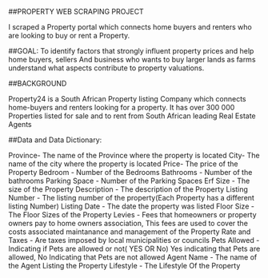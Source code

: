 ##PROPERTY WEB SCRAPING PROJECT

I scraped a Property portal which connects home buyers and renters who
are looking to buy or rent a Property. 

##GOAL:
To identify factors that strongly influent property prices and help
home buyers,  sellers And business who wants to buy larger lands as farms understand what aspects contribute to 
property valuations.

##BACKGROUND

Property24 is a South African Property listing Company which connects home-buyers
and renters looking for a property. It has over 300 000 Properties listed for sale and to 
rent from South African leading Real Estate Agents

##Data and Data Dictionary:

Province- The name of the Province where the property is located
City- The name of the city where the property is located
Price- The price of the Property
Bedroom - Number of the Bedrooms
Bathrooms - Number of the bathrooms
Parking Space - Number of the Parking Spaces
Erf Size - The size of the Property
Description - The description of the Property
Listing Number - The listing number of the property(Each Property has a different listing Number)
Listing Date - The date the property was listed
Floor Size - The Floor Sizes of the Property
Levies - Fees that homeowners or property owners pay to home owners association,
         This fees are used to cover the costs associated maintanance and management of the Property
Rate and Taxes - Are taxes imposed by local municipalities or councils
Pets Allowed - Indicating if Pets are allowed or not( YES OR No) Yes indicating that Pets are allowed, No Indicating
              that Pets are not allowed
Agent Name - The name  of the Agent Listing the Property
Lifestyle - The Lifestyle Of the Property
